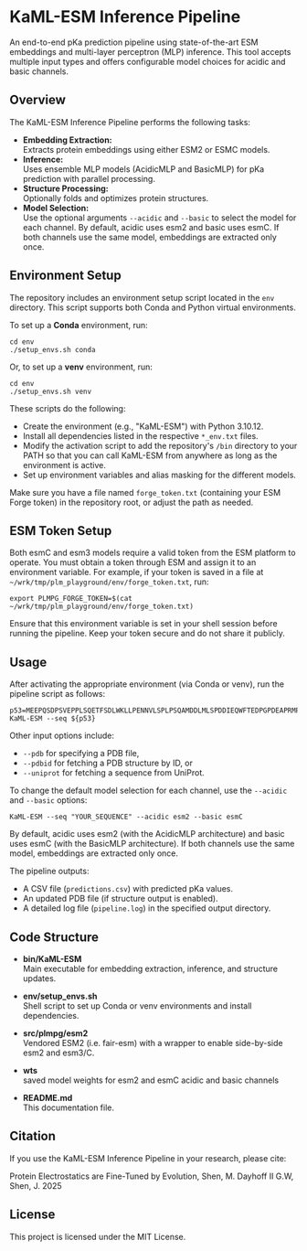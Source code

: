 # KaML-ESM Inference Pipeline

An end-to-end pKa prediction pipeline using state-of-the-art ESM embeddings and multi-layer perceptron (MLP) inference. This tool accepts multiple input types and offers configurable model choices for acidic and basic channels.

## Overview

The KaML-ESM Inference Pipeline performs the following tasks:
- **Embedding Extraction:**  
  Extracts protein embeddings using either ESM2 or ESMC models. 
- **Inference:**  
  Uses ensemble MLP models (AcidicMLP and BasicMLP) for pKa prediction with parallel processing.
- **Structure Processing:**  
  Optionally folds and optimizes protein structures.
- **Model Selection:**  
  Use the optional arguments `--acidic` and `--basic` to select the model for each channel. By default, acidic uses esm2 and basic uses esmC. If both channels use the same model, embeddings are extracted only once.

## Environment Setup

The repository includes an environment setup script located in the `env` directory. This script supports both Conda and Python virtual environments.

To set up a **Conda** environment, run:

    cd env
    ./setup_envs.sh conda

Or, to set up a **venv** environment, run:

    cd env
    ./setup_envs.sh venv

These scripts do the following:
- Create the environment (e.g., "KaML-ESM") with Python 3.10.12.
- Install all dependencies listed in the respective `*_env.txt` files.
- Modify the activation script to add the repository's `/bin` directory to your PATH so that you can call KaML-ESM from anywhere as long as the environment is active.
- Set up environment variables and alias masking for the different models.

Make sure you have a file named `forge_token.txt` (containing your ESM Forge token) in the repository root, or adjust the path as needed.

## ESM Token Setup

Both esmC and esm3 models require a valid token from the ESM platform to operate. You must obtain a token through ESM and assign it to an environment variable. For example, if your token is saved in a file at `~/wrk/tmp/plm_playground/env/forge_token.txt`, run:

    export PLMPG_FORGE_TOKEN=$(cat ~/wrk/tmp/plm_playground/env/forge_token.txt)

Ensure that this environment variable is set in your shell session before running the pipeline. Keep your token secure and do not share it publicly.

## Usage

After activating the appropriate environment (via Conda or venv), run the pipeline script as follows:

    p53=MEEPQSDPSVEPPLSQETFSDLWKLLPENNVLSPLPSQAMDDLMLSPDDIEQWFTEDPGPDEAPRMPEAAPPVAPAPAAPTPAAPAPAPSWPLSSSVPSQKTYQGSYGFRLGFLHSGTAKSVTCTYSPALNKMFCQLAKTCPVQLWVDSTPPPGTRVRAMAIYKQSQHMTEVVRRCPHHERCSDSDGLAPPQHLIRVEGNLRVEYLDDRNTFRHSVVVPYEPPEVGSDCTTIHYNYMCNSSCMGGMNRRPILTIITLEDSSGNLLGRNSFEVRVCACPGRDRRTEEENLRKKGEPHHELPPGSTKRALPNNTSSSPQPKKKPLDGEYFTLQIRGRERFEMFRELNEALELKDAQAGKEPGGSRAHSSHLKSKKGQSTSRHKKLMFKTEGPDSD
    KaML-ESM --seq ${p53}

Other input options include:
- `--pdb` for specifying a PDB file,
- `--pdbid` for fetching a PDB structure by ID, or
- `--uniprot` for fetching a sequence from UniProt.

To change the default model selection for each channel, use the `--acidic` and `--basic` options:

    KaML-ESM --seq "YOUR_SEQUENCE" --acidic esm2 --basic esmC

By default, acidic uses esm2 (with the AcidicMLP architecture) and basic uses esmC (with the BasicMLP architecture). If both channels use the same model, embeddings are extracted only once.

The pipeline outputs:
- A CSV file (`predictions.csv`) with predicted pKa values.
- An updated PDB file (if structure output is enabled).
- A detailed log file (`pipeline.log`) in the specified output directory.

## Code Structure

- **bin/KaML-ESM**  
  Main executable for embedding extraction, inference, and structure updates.
  
- **env/setup_envs.sh**  
  Shell script to set up Conda or venv environments and install dependencies.

- **src/plmpg/esm2**  
Vendored ESM2 (i.e. fair-esm) with a wrapper to enable side-by-side esm2 and esm3/C.

- **wts**  
 saved model weights for esm2 and esmC acidic and basic channels

- **README.md**  
  This documentation file.

## Citation

If you use the KaML-ESM Inference Pipeline in your research, please cite:

Protein Electrostatics are Fine-Tuned by Evolution, Shen, M. Dayhoff II G.W, Shen, J. 2025

## License

This project is licensed under the MIT License.

